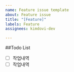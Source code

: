 ```yaml
---
name: Feature issue template
about: Feature issue
title: "[Feature]"
labels: Feature
assignees: kimdovi-dev

---
```


##Todo List

- [ ] 작업내역
- [ ] 작업내역
